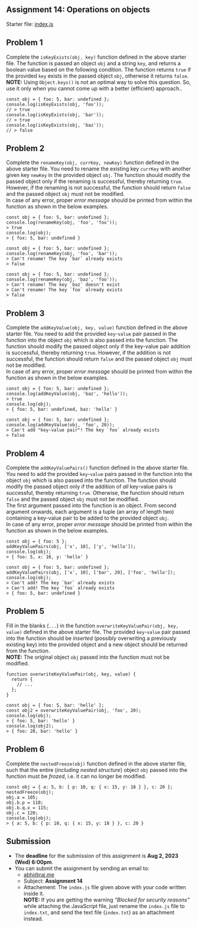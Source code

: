 ## Assignment 14: Operations on objects

Starter file: [index.js](./index.js)

## Problem 1

Complete the `isKeyExists(obj, key)` function defined in the above starter file. The function is passed an object `obj` and a string `key`, and returns a boolean value based on the following condition. The function returns `true` if the provided `key` exists in the passed object `obj`, otherwise it returns `false`.  
**NOTE:** Using `Object.keys()` is not an optimal way to solve this question. So, use it only when you cannot come up with a better (efficient) approach..

```
const obj = { foo: 5, bar: undefined };
console.log(isKeyExists(obj, 'foo'));
// > true
console.log(isKeyExists(obj, 'bar'));
// > true
console.log(isKeyExists(obj, 'baz'));
// > false
```

## Problem 2

Complete the `renameKey(obj, currKey, newKey)` function defined in the above starter file. You need to rename the existing key `currKey` with another given key `newKey` in the provided object `obj`. The function should modify the passed object only if the renaming is successful, thereby returning `true`. However, if the renaming is not successful, the function should return `false` and the passed object `obj` must not be modified.  
In case of any error, proper _error message_ should be printed from within the function as shown in the below examples.

```
const obj = { foo: 5, bar: undefined };
console.log(renameKey(obj, 'foo', 'fox'));
> true
console.log(obj);
> { fox: 5, bar: undefined }

const obj = { foo: 5, bar: undefined };
console.log(renameKey(obj, 'foo', 'bar'));
> Can't rename! The key `bar` already exists
> false

const obj = { foo: 5, bar: undefined };
console.log(renameKey(obj, 'baz', 'foo'));
> Can't rename! The key `baz` doesn't exist
> Can't rename! The key `foo` already exists
> false
```

## Problem 3

Complete the `addKeyValue(obj, key, value)` function defined in the above starter file. You need to add the provided `key`-`value` pair passed in the function into the object `obj` which is also passed into the function. The function should modify the passed object only if the key-value pair addition is successful, thereby returning `true`. However, if the addition is not successful, the function should return `false` and the passed object `obj` must not be modified.  
In case of any error, proper _error message_ should be printed from within the function as shown in the below examples.

```
const obj = { foo: 5, bar: undefined };
console.log(addKeyValue(obj, 'baz', 'hello'));
> true
console.log(obj);
> { foo: 5, bar: undefined, baz: 'hello' }

const obj = { foo: 5, bar: undefined };
console.log(addKeyValue(obj, 'foo', 20));
> Can't add "key-value pair"! The key `foo` already exists
> false
```

## Problem 4

Complete the `addKeyValuePairs()` function defined in the above starter file. You need to add the provided `key`-`value` pairs passed in the function into the object `obj` which is also passed into the function. The function should modify the passed object only if the addition of _all_ key-value pairs is successful, thereby returning `true`. Otherwise, the function should return `false` and the passed object `obj` must not be modified.  
The first argument passed into the function is an object. From second argument onwards, each argument is a tuple (an array of length two) containing a key-value pair to be added to the provided object `obj`.  
In case of any error, proper _error message_ should be printed from within the function as shown in the below examples.

```
const obj = { foo: 5 };
addKeyValuePairs(obj, ['x', 10], ['y', 'hello']);
console.log(obj);
> { foo: 5, x: 10, y: 'hello' }

const obj = { foo: 5, bar: undefined };
addKeyValuePairs(obj, ['x', 10], ['bar', 20], ['foo', 'hello']);
console.log(obj);
> Can't add! The key `bar` already exists
> Can't add! The key `foo` already exists
> { foo: 5, bar: undefined }
```

## Problem 5

Fill in the blanks (`...`) in the function `overwriteKeyValuePair(obj, key, value)` defined in the above starter file. The provided `key`-`value` pair passed into the function should be _inserted_ (possibly overwriting a previously existing key) into the provided object and a new object should be returned from the function.  
**NOTE:** The original object `obj` passed into the function must not be modified.

```
function overwriteKeyValuePair(obj, key, value) {
  return {
    // ...
  };
}

const obj = { foo: 5, bar: 'hello' };
const obj2 = overwriteKeyValuePair(obj, 'foo', 20);
console.log(obj);
> { foo: 5, bar: 'hello' }
console.log(obj2);
> { foo: 20, bar: 'hello' }
```

## Problem 6

Complete the `nestedFreeze(obj)` function defined in the above starter file, such that the entire (_including nested structure_) object `obj` passed into the function must be _frozed_, i.e. it can no longer be modified.

```
const obj = { a: 5, b: { p: 10, q: { x: 15, y: 18 } }, c: 20 };
nestedFreeze(obj);
obj.a = 105;
obj.b.p = 110;
obj.b.q.x = 115;
obj.c = 120;
console.log(obj);
> { a: 5, b: { p: 10, q: { x: 15, y: 18 } }, c: 20 }
```

## Submission
* The **deadline** for the submission of this assignment is **Aug 2, 2023 (Wed) 6:00pm**.
* You can submit the assignment by sending an email to:
  - [abhi@raj.me](mailto:abhi@raj.me)
  - Subject: **Assignment 14**
  - Attachement: The `index.js` file given above with your code written inside it.  
  **NOTE:** If you are getting the warning _"Blocked for security reasons"_ while attaching the JavaScript file, just rename the `index.js` file to `index.txt`, and send the text file (`index.txt`) as an attachment instead.
